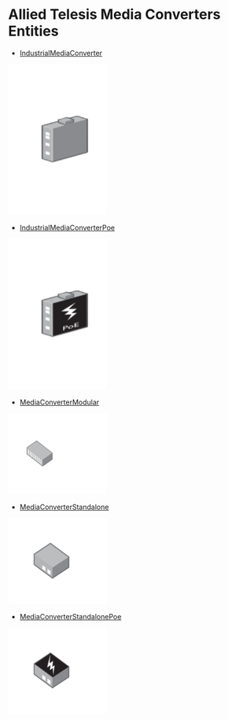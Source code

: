 # Allied Telesis Media Converters Entities


- [IndustrialMediaConverter](./industrial-media-converter.md)  
<img src="./industrial-media-converter.png" width="200"/>

- [IndustrialMediaConverterPoe](./industrial-media-converter-poe.md)  
<img src="./industrial-media-converter-poe.png" width="200"/>

- [MediaConverterModular](./media-converter-modular.md)  
<img src="./media-converter-modular.png" width="200"/>

- [MediaConverterStandalone](./media-converter-standalone.md)  
<img src="./media-converter-standalone.png" width="200"/>

- [MediaConverterStandalonePoe](./media-converter-standalone-poe.md)  
<img src="./media-converter-standalone-poe.png" width="200"/>
